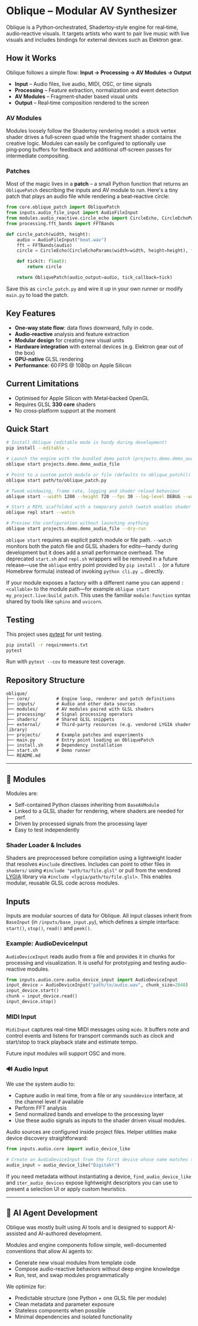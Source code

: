 # Oblique – Modular AV Synthesizer

Oblique is a Python‑orchestrated, Shadertoy‑style engine for real‑time, audio‑reactive
visuals.  It targets artists who want to pair live music with live visuals and includes
bindings for external devices such as Elektron gear.

## How it Works

Oblique follows a simple flow: **Input → Processing → AV Modules → Output**

- **Input** – Audio files, live audio, MIDI, OSC, or time signals
- **Processing** – Feature extraction, normalization and event detection
- **AV Modules** – Fragment‑shader based visual units
- **Output** – Real‑time composition rendered to the screen

### AV Modules

Modules loosely follow the Shadertoy rendering model: a stock vertex shader drives a
full‑screen quad while the fragment shader contains the creative logic.  Modules can easily be
configured to optionally use ping‑pong buffers for feedback and additional off‑screen passes for
intermediate compositing.

### Patches

Most of the magic lives in a **patch** – a small Python function that returns an
`ObliquePatch` describing the inputs and AV module to run.  Here's a tiny patch that
plays an audio file while rendering a beat‑reactive circle:

```python
from core.oblique_patch import ObliquePatch
from inputs.audio_file_input import AudioFileInput
from modules.audio_reactive.circle_echo import CircleEcho, CircleEchoParams
from processing.fft_bands import FFTBands

def circle_patch(width, height):
    audio = AudioFileInput("beat.wav")
    fft = FFTBands(audio)
    circle = CircleEcho(CircleEchoParams(width=width, height=height), fft)

    def tick(t: float):
        return circle

    return ObliquePatch(audio_output=audio, tick_callback=tick)
```

Save this as `circle_patch.py` and wire it up in your own runner or modify `main.py` to
load the patch.

## Key Features

- **One‑way state flow**: data flows downward, fully in code.
- **Audio‑reactive** analysis and feature extraction
- **Modular design** for creating new visual units
- **Hardware integration** with external devices (e.g. Elektron gear out of the box)
- **GPU‑native** GLSL rendering
- **Performance**: 60 FPS @ 1080p on Apple Silicon

## Current Limitations

- Optimised for Apple Silicon with Metal‑backed OpenGL
- Requires GLSL **330 core** shaders
- No cross‑platform support at the moment

## Quick Start

```bash
# Install Oblique (editable mode is handy during development)
pip install --editable .

# Launch the engine with the bundled demo patch (projects.demo.demo_audio_file)
oblique start projects.demo.demo_audio_file

# Point to a custom patch module or file (defaults to oblique_patch())
oblique start path/to/oblique_patch.py

# Tweak windowing, frame rate, logging and shader reload behaviour
oblique start --width 1280 --height 720 --fps 30 --log-level DEBUG --watch

# Start a REPL scaffolded with a temporary patch (watch enables shader reload)
oblique repl start --watch

# Preview the configuration without launching anything
oblique start projects.demo.demo_audio_file --dry-run
```

`oblique start` requires an explicit patch module or file path. `--watch`
monitors both the patch file and GLSL shaders for edits—handy during
development but it does add a small performance overhead. The deprecated
`start.sh` and `repl.sh` wrappers will be removed in a future release—use the
`oblique` entry point provided by `pip install .` (or a future Homebrew
formula) instead of invoking `python cli.py …` directly.

If your module exposes a factory with a different name you can append
`:<callable>` to the module path—for example `oblique start
my_project.live:build_patch`. This uses the familiar `module:function` syntax
shared by tools like `sphinx` and `uvicorn`.


## Testing

This project uses [pytest](https://docs.pytest.org/) for unit testing.

```bash
pip install -r requirements.txt
pytest
```

Run with `pytest --cov` to measure test coverage.

## Repository Structure

```
oblique/
├── core/          # Engine loop, renderer and patch definitions
├── inputs/        # Audio and other data sources
├── modules/       # AV modules paired with GLSL shaders
├── processing/    # Signal processing operators
├── shaders/       # Shared GLSL snippets
├── external/      # Third-party resources (e.g. vendored LYGIA shader library)
├── projects/      # Example patches and experiments
├── main.py        # Entry point loading an ObliquePatch
├── install.sh     # Dependency installation
├── start.sh       # Demo runner
└── README.md
```

---

## 🧩 Modules

Modules are:
- Self-contained Python classes inheriting from `BaseAVModule`
- Linked to a GLSL shader for rendering, where shaders are needed for perf.
- Driven by processed signals from the processing layer
- Easy to test independently

### Shader Loader & Includes

Shaders are preprocessed before compilation using a lightweight loader that resolves
`#include` directives. Includes can point to other files in `shaders/` using
`#include "path/to/file.glsl"` or pull from the vendored [LYGIA](https://github.com/patriciogonzalezvivo/lygia)
library via `#include <lygia/path/to/file.glsl>`. This enables modular, reusable GLSL code
across modules.

## Inputs

Inputs are modular sources of data for Oblique. All input classes inherit from `BaseInput` (in `/inputs/base_input.py`), which defines a simple interface: `start()`, `stop()`, `read()` and `peek()`.

### Example: AudioDeviceInput

`AudioDeviceInput` reads audio from a file and provides it in chunks for processing and visualization. It is useful for prototyping and testing audio-reactive modules.

```python
from inputs.audio.core.audio_device_input import AudioDeviceInput
input_device = AudioDeviceInput("path/to/audio.wav", chunk_size=2048)
input_device.start()
chunk = input_device.read()
input_device.stop()
```

### MIDI Input

`MidiInput` captures real-time MIDI messages using `mido`. It buffers note and control events
and listens for transport commands such as clock and start/stop to track playback state and
estimate tempo.

Future input modules will support OSC and more.

### 🔊 Audio Input

We use the system audio to:
- Capture audio in real time, from a file or any `sounddevice` interface, at the channel level if available
- Perform FFT analysis
- Send normalized bands and envelope to the processing layer
- Use these audio signals as inputs to the shader driven visual modules.

Audio sources are configured inside project files. Helper utilities make
device discovery straightforward:

```python
from inputs.audio.core import audio_device_like

# Create an AudioDeviceInput from the first device whose name matches the pattern
audio_input = audio_device_like("Digitakt")
```

If you need metadata without instantiating a device, `find_audio_device_like`
and `iter_audio_devices` expose lightweight descriptors you can use to present a
selection UI or apply custom heuristics.

---

## 🤖 AI Agent Development

Oblique was mostly built using AI tools and is designed to support AI-assisted and AI-authored development.

Modules and engine components follow simple, well-documented conventions that allow AI agents to:
- Generate new visual modules from template code
- Compose audio-reactive behaviors without deep engine knowledge
- Run, test, and swap modules programmatically

We optimize for:
- Predictable structure (one Python + one GLSL file per module)
- Clean metadata and parameter exposure
- Stateless components when possible
- Minimal dependencies and isolated functionality
